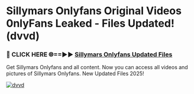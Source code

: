 # Sillymars Onlyfans Original Videos 0nlyFans Leaked - Files Updated! (dvvd)

<h3>🔴 CLICK HERE 🌐==►► <a href="https://tinyurl.com/ehrbuxhb" rel="nofollow">Sillymars Onlyfans Updated Files</a></h3>

Get Sillymars Onlyfans and all content. Now you can access all videos and pictures of Sillymars Onlyfans. New Updated Files 2025!

[![dvvd](https://i.imgur.com/lVYEuWS.gif)](https://tinyurl.com/ehrbuxhb)
